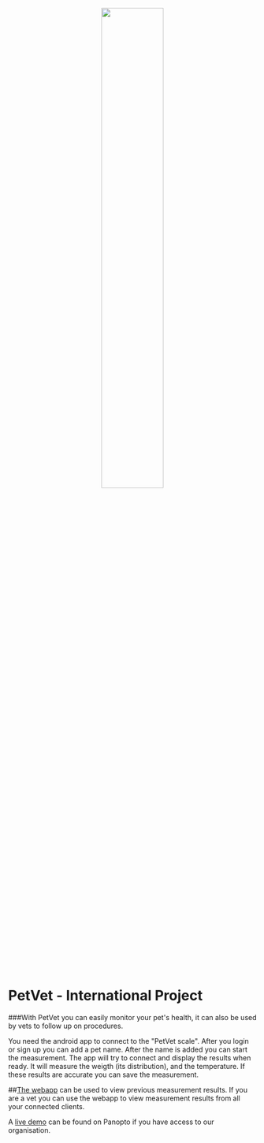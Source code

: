 <p align="center">
	<img src="https://cdn.discordapp.com/attachments/358283867368718368/677597139525959690/PetVet-Logo.png" width="50%" />
</p>

# PetVet - International Project

###With PetVet you can easily monitor your pet's health, it can also be used by vets to follow up on procedures.

You need the android app to connect to the "PetVet scale". After you login or sign up you can add a pet name. 
After the name is added you can start the measurement. The app will try to connect and display the results when ready.
It will measure the weigth (its distribution), and the temperature. If these results are accurate you can save the measurement.

##[The webapp](https://petvet-268116.web.app/)
can be used to view previous measurement results. If you are a vet you can use the webapp to view measurement results from all your connected clients.


A [live demo](https://ap.cloud.panopto.eu/Panopto/Pages/Viewer.aspx?id=0ec85a0f-d598-4ed0-a042-aba900d65575) can be found on Panopto if you have access to our organisation.